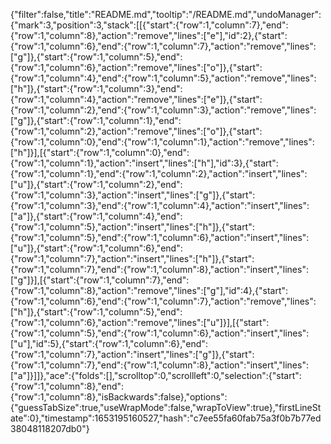 {"filter":false,"title":"README.md","tooltip":"/README.md","undoManager":{"mark":3,"position":3,"stack":[[{"start":{"row":1,"column":7},"end":{"row":1,"column":8},"action":"remove","lines":["e"],"id":2},{"start":{"row":1,"column":6},"end":{"row":1,"column":7},"action":"remove","lines":["g"]},{"start":{"row":1,"column":5},"end":{"row":1,"column":6},"action":"remove","lines":["o"]},{"start":{"row":1,"column":4},"end":{"row":1,"column":5},"action":"remove","lines":["h"]},{"start":{"row":1,"column":3},"end":{"row":1,"column":4},"action":"remove","lines":["e"]},{"start":{"row":1,"column":2},"end":{"row":1,"column":3},"action":"remove","lines":["g"]},{"start":{"row":1,"column":1},"end":{"row":1,"column":2},"action":"remove","lines":["o"]},{"start":{"row":1,"column":0},"end":{"row":1,"column":1},"action":"remove","lines":["h"]}],[{"start":{"row":1,"column":0},"end":{"row":1,"column":1},"action":"insert","lines":["h"],"id":3},{"start":{"row":1,"column":1},"end":{"row":1,"column":2},"action":"insert","lines":["u"]},{"start":{"row":1,"column":2},"end":{"row":1,"column":3},"action":"insert","lines":["g"]},{"start":{"row":1,"column":3},"end":{"row":1,"column":4},"action":"insert","lines":["a"]},{"start":{"row":1,"column":4},"end":{"row":1,"column":5},"action":"insert","lines":["h"]},{"start":{"row":1,"column":5},"end":{"row":1,"column":6},"action":"insert","lines":["u"]},{"start":{"row":1,"column":6},"end":{"row":1,"column":7},"action":"insert","lines":["h"]},{"start":{"row":1,"column":7},"end":{"row":1,"column":8},"action":"insert","lines":["g"]}],[{"start":{"row":1,"column":7},"end":{"row":1,"column":8},"action":"remove","lines":["g"],"id":4},{"start":{"row":1,"column":6},"end":{"row":1,"column":7},"action":"remove","lines":["h"]},{"start":{"row":1,"column":5},"end":{"row":1,"column":6},"action":"remove","lines":["u"]}],[{"start":{"row":1,"column":5},"end":{"row":1,"column":6},"action":"insert","lines":["u"],"id":5},{"start":{"row":1,"column":6},"end":{"row":1,"column":7},"action":"insert","lines":["g"]},{"start":{"row":1,"column":7},"end":{"row":1,"column":8},"action":"insert","lines":["a"]}]]},"ace":{"folds":[],"scrolltop":0,"scrollleft":0,"selection":{"start":{"row":1,"column":8},"end":{"row":1,"column":8},"isBackwards":false},"options":{"guessTabSize":true,"useWrapMode":false,"wrapToView":true},"firstLineState":0},"timestamp":1653195160527,"hash":"c7ee55fa60fab75a3f0b7b77ed38048118207db0"}